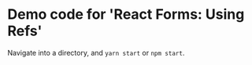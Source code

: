 # Demo code for 'React Forms: Using Refs'

Navigate into a directory, and `yarn start` or `npm start`.
